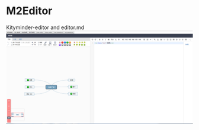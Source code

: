 # M2Editor
Kityminder-editor and editor.md
![效果图](https://github.com/LinShuling16/M2Editor/blob/master/image.png)
